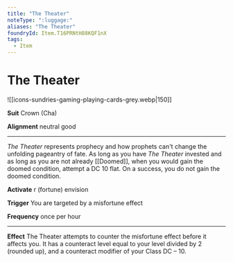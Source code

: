 ```yaml
---
title: "The Theater"
noteType: ":luggage:"
aliases: "The Theater"
foundryId: Item.T16PRNtH88KQF1nX
tags:
  - Item
---
```


# The Theater
![[icons-sundries-gaming-playing-cards-grey.webp|150]]

**Suit** Crown (Cha)

**Alignment** neutral good

* * *

_The Theater_ represents prophecy and how prophets can't change the unfolding pageantry of fate. As long as you have _The Theater_ invested and as long as you are not already [[Doomed]], when you would gain the doomed condition, attempt a DC 10 flat. On a success, you do not gain the doomed condition.

**Activate** r (fortune) envision

**Trigger** You are targeted by a misfortune effect

**Frequency** once per hour

* * *

**Effect** The Theater attempts to counter the misfortune effect before it affects you. It has a counteract level equal to your level divided by 2 (rounded up), and a counteract modifier of your Class DC – 10.
